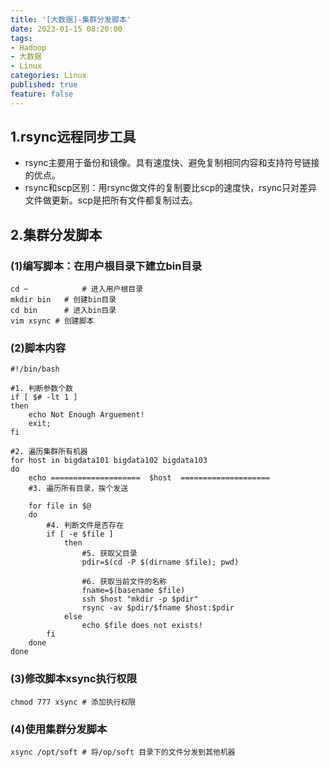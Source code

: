 ```yaml
---
title: '[大数据]-集群分发脚本'
date: 2023-01-15 08:20:00
tags: 
- Hadoop
- 大数据
- Linux
categories: Linux
published: true
feature: false
---
```


## 1.rsync远程同步工具

* rsync主要用于备份和镜像。具有速度快、避免复制相同内容和支持符号链接的优点。
* rsync和scp区别：用rsync做文件的复制要比scp的速度快，rsync只对差异文件做更新。scp是把所有文件都复制过去。

## 2.集群分发脚本

### (1)编写脚本：在用户根目录下建立bin目录

```shell
cd ~			# 进入用户根目录
mkdir bin	# 创建bin目录
cd bin		# 进入bin目录
vim xsync # 创建脚本
```
### (2)脚本内容
```shell
#!/bin/bash

#1. 判断参数个数
if [ $# -lt 1 ]
then
    echo Not Enough Arguement!
    exit;
fi

#2. 遍历集群所有机器
for host in bigdata101 bigdata102 bigdata103
do
    echo ====================  $host  ====================
    #3. 遍历所有目录，挨个发送

    for file in $@
    do
        #4. 判断文件是否存在
        if [ -e $file ]
            then
                #5. 获取父目录
                pdir=$(cd -P $(dirname $file); pwd)

                #6. 获取当前文件的名称
                fname=$(basename $file)
                ssh $host "mkdir -p $pdir"
                rsync -av $pdir/$fname $host:$pdir
            else
                echo $file does not exists!
        fi
    done
done
```
### (3)修改脚本xsync执行权限
```shell
chmod 777 xsync # 添加执行权限
```

### (4)使用集群分发脚本
```shell
xsync /opt/soft # 将/op/soft 目录下的文件分发到其他机器
```



